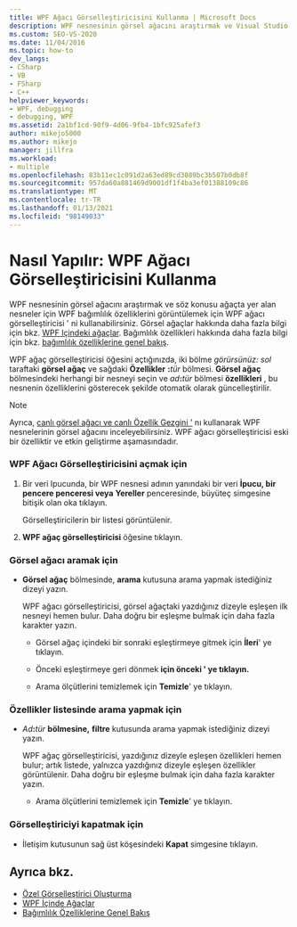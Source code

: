 ```yaml
---
title: WPF Ağacı Görselleştiricisini Kullanma | Microsoft Docs
description: WPF nesnesinin görsel ağacını araştırmak ve Visual Studio 'da WPF bağımlılığı özelliklerini görüntülemek için Windows Presentation Foundation (WPF) görselleştiricisi kullanın.
ms.custom: SEO-VS-2020
ms.date: 11/04/2016
ms.topic: how-to
dev_langs:
- CSharp
- VB
- FSharp
- C++
helpviewer_keywords:
- WPF, debugging
- debugging, WPF
ms.assetid: 2a1bf1cd-90f9-4d06-9fb4-1bfc925afef3
author: mikejo5000
ms.author: mikejo
manager: jillfra
ms.workload:
- multiple
ms.openlocfilehash: 83b11ec1c091d2a63ed89cd3089bc3b507b0db8f
ms.sourcegitcommit: 957da60a881469d9001df1f4ba3ef01388109c86
ms.translationtype: MT
ms.contentlocale: tr-TR
ms.lasthandoff: 01/13/2021
ms.locfileid: "98149033"
---
```

# <a name="how-to-use-the-wpf-tree-visualizer"></a>Nasıl Yapılır: WPF Ağacı Görselleştiricisini Kullanma
WPF nesnesinin görsel ağacını araştırmak ve söz konusu ağaçta yer alan nesneler için WPF bağımlılık özelliklerini görüntülemek için WPF ağacı görselleştiricisi ' ni kullanabilirsiniz. Görsel ağaçlar hakkında daha fazla bilgi için bkz. [WPF Içindeki ağaçlar](/dotnet/framework/wpf/advanced/trees-in-wpf). Bağımlılık özellikleri hakkında daha fazla bilgi için bkz. [bağımlılık özelliklerine genel bakış](/dotnet/framework/wpf/advanced/dependency-properties-overview).

 WPF ağaç görselleştiricisi öğesini açtığınızda, iki bölme _görürsünüz: sol_ taraftaki **görsel ağaç** ve sağdaki **Özellikler** **:**_tür_ bölmesi. **Görsel ağaç** bölmesindeki herhangi bir nesneyi seçin ve _ad_**:**_tür_ bölmesi **özellikleri** , bu nesnenin özelliklerini gösterecek şekilde otomatik olarak güncelleştirilir.

 > [!NOTE]
 > Ayrıca, [canlı görsel ağacı ve canlı Özellik Gezgini '](../xaml-tools/inspect-xaml-properties-while-debugging.md) nı kullanarak WPF nesnelerinin görsel ağacını inceleyebilirsiniz. WPF ağacı görselleştiricisi eski bir özelliktir ve etkin geliştirme aşamasındadır.

### <a name="to-open-the-wpf-tree-visualizer"></a>WPF Ağacı Görselleştiricisini açmak için

1. Bir veri Ipucunda, bir WPF nesnesi adının yanındaki bir veri **İpucu, bir** **pencere penceresi veya** **Yereller** penceresinde, büyüteç simgesine bitişik olan oka tıklayın.

     Görselleştiricilerin bir listesi görüntülenir.

2. **WPF ağaç görselleştiricisi** öğesine tıklayın.

### <a name="to-search-the-visual-tree"></a>Görsel ağacı aramak için

- **Görsel ağaç** bölmesinde, **arama** kutusuna arama yapmak istediğiniz dizeyi yazın.

  WPF ağacı görselleştiricisi, görsel ağaçtaki yazdığınız dizeyle eşleşen ilk nesneyi hemen bulur. Daha doğru bir eşleşme bulmak için daha fazla karakter yazın.

  - Görsel ağaç içindeki bir sonraki eşleştirmeye gitmek için **İleri**' ye tıklayın.

  - Önceki eşleştirmeye geri dönmek **için önceki ' ye tıklayın.**

  - Arama ölçütlerini temizlemek için **Temizle**' ye tıklayın.

### <a name="to-search-the-properties-list"></a>Özellikler listesinde arama yapmak için

- _Ad_**:**_tür_ **bölmesine,** **filtre** kutusunda arama yapmak istediğiniz dizeyi yazın.

  WPF ağaç görselleştiricisi, yazdığınız dizeyle eşleşen özellikleri hemen bulur; artık listede, yalnızca yazdığınız dizeyle eşleşen özellikler görüntülenir. Daha doğru bir eşleşme bulmak için daha fazla karakter yazın.

  - Arama ölçütlerini temizlemek için **Temizle**' ye tıklayın.

### <a name="to-close-the-visualizer"></a>Görselleştiriciyi kapatmak için

- İletişim kutusunun sağ üst köşesindeki **Kapat** simgesine tıklayın.

## <a name="see-also"></a>Ayrıca bkz.
- [Özel Görselleştirici Oluşturma](../debugger/create-custom-visualizers-of-data.md)
- [WPF İçinde Ağaçlar](/dotnet/framework/wpf/advanced/trees-in-wpf)
- [Bağımlılık Özelliklerine Genel Bakış](/dotnet/framework/wpf/advanced/dependency-properties-overview)

